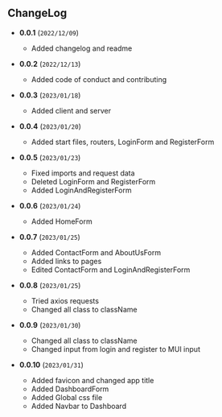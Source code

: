## ChangeLog

- **0.0.1** (`2022/12/09`)
	- Added changelog and readme

- **0.0.2** (`2022/12/13`)
	- Added code of conduct and contributing

- **0.0.3** (`2023/01/18`)
	- Added client and server

- **0.0.4** (`2023/01/20`)
	- Added start files, routers, LoginForm and RegisterForm

- **0.0.5** (`2023/01/23`)
	- Fixed imports and request data
	- Deleted LoginForm and RegisterForm
	- Added LoginAndRegisterForm

- **0.0.6** (`2023/01/24`)
	- Added HomeForm

- **0.0.7** (`2023/01/25`)
	- Added ContactForm and AboutUsForm
	- Added links to pages
	- Edited ContactForm and LoginAndRegisterForm

- **0.0.8** (`2023/01/25`)
	- Tried axios requests
	- Changed all class to className

- **0.0.9** (`2023/01/30`)
	- Changed all class to className
	- Changed input from login and register to MUI input

- **0.0.10** (`2023/01/31`)
	- Added favicon and changed app title
	- Added DashboardForm
	- Added Global css file
	- Added Navbar to Dashboard
